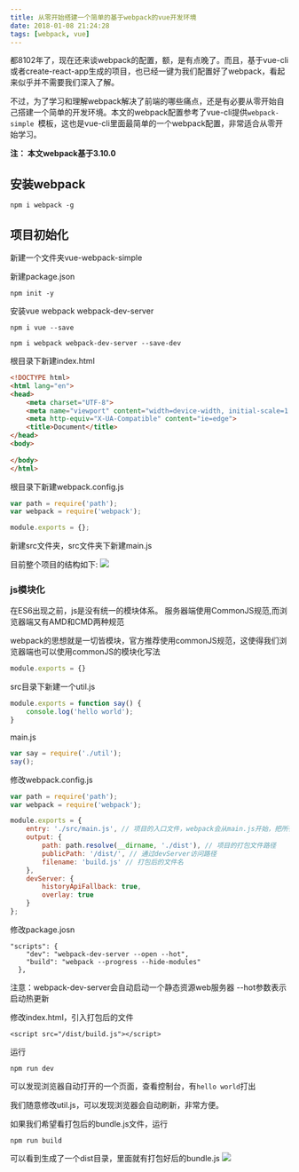 ```yaml
---
title: 从零开始搭建一个简单的基于webpack的vue开发环境
date: 2018-01-08 21:24:28
tags: [webpack, vue]
---
```

都8102年了，现在还来谈webpack的配置，额，是有点晚了。而且，基于vue-cli或者create-react-app生成的项目，也已经一键为我们配置好了webpack，看起来似乎并不需要我们深入了解。

不过，为了学习和理解webpack解决了前端的哪些痛点，还是有必要从零开始自己搭建一个简单的开发环境。本文的webpack配置参考了vue-cli提供`webpack-simple `模板，这也是vue-cli里面最简单的一个webpack配置，非常适合从零开始学习。

**注： 本文webpack基于3.10.0**
<!-- more -->

## 安装webpack
```
npm i webpack -g
```

## 项目初始化
新建一个文件夹vue-webpack-simple 

新建package.json
```
npm init -y
```

安装vue webpack webpack-dev-server
```
npm i vue --save
```
```
npm i webpack webpack-dev-server --save-dev
```

根目录下新建index.html
```html
<!DOCTYPE html>
<html lang="en">
<head>
    <meta charset="UTF-8">
    <meta name="viewport" content="width=device-width, initial-scale=1.0">
    <meta http-equiv="X-UA-Compatible" content="ie=edge">
    <title>Document</title>
</head>
<body>
    
</body>
</html>
```

根目录下新建webpack.config.js
```javascript
var path = require('path');
var webpack = require('webpack');

module.exports = {};
```

新建src文件夹，src文件夹下新建main.js

目前整个项目的结构如下:
![](http://pic.deepred5.com/webpack-1.png)

### js模块化
在ES6出现之前，js是没有统一的模块体系。
服务器端使用CommonJS规范,而浏览器端又有AMD和CMD两种规范

webpack的思想就是一切皆模块，官方推荐使用commonJS规范，这使得我们浏览器端也可以使用commonJS的模块化写法
```javascript
module.exports = {}
```

src目录下新建一个util.js
```javascript
module.exports = function say() {
    console.log('hello world');
}
```

main.js
```javascript
var say = require('./util');
say();
```

修改webpack.config.js
```javascript
var path = require('path');
var webpack = require('webpack');

module.exports = {
    entry: './src/main.js', // 项目的入口文件，webpack会从main.js开始，把所有依赖的js都加载打包
    output: {
        path: path.resolve(__dirname, './dist'), // 项目的打包文件路径
        publicPath: '/dist/', // 通过devServer访问路径
        filename: 'build.js' // 打包后的文件名
    },
    devServer: {
        historyApiFallback: true,
        overlay: true
    }
};
```

修改package.josn
```
"scripts": {
    "dev": "webpack-dev-server --open --hot",
    "build": "webpack --progress --hide-modules"
  },
```
注意：webpack-dev-server会自动启动一个静态资源web服务器 --hot参数表示启动热更新

修改index.html，引入打包后的文件
```
<script src="/dist/build.js"></script>
```

运行
```
npm run dev
```
可以发现浏览器自动打开的一个页面，查看控制台，有`hello world`打出

我们随意修改util.js，可以发现浏览器会自动刷新，非常方便。

如果我们希望看打包后的bundle.js文件，运行
```
npm run build
```
可以看到生成了一个dist目录，里面就有打包好后的bundle.js
![](http://pic.deepred5.com/webpack2.png)